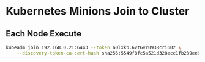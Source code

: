 # Kubernetes Minions Join to Cluster
## Each Node Execute
```bash
kubeadm join 192.168.0.21:6443 --token a0lxkb.6vt6vr0938cri60z \
    --discovery-token-ca-cert-hash sha256:5549f8fc5a521d328ecc1fb239ee60e47e03da7eedab460f942cdf25337b2d1b
```